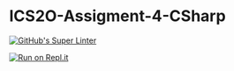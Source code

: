 # ICS2O-Assigment-4-CSharp

[![GitHub's Super Linter](https://github.com/MT-Aiden/ICS2O-Assigment-4-CSharp/workflows/GitHub's%20Super%20Linter/badge.svg)](https://github.com/MT-Aiden/ICS2O-Assigment-4-CSharp/actions)
 
[![Run on Repl.it](https://repl.it/badge/github/MT-Aiden/ICS2O-Assigment-4-CSharp)](https://repl.it/github/MT-Aiden/ICS2O-Assigment-4-CSharp)
